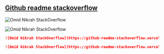 ## [Github readme stackoverflow](https://github.com/omidnikrah/github-readme-stackoverflow)

![Omid Nikrah StackOverflow](https://github-readme-stackoverflow.vercel.app/?userID=6558042&theme=dark)

![Omid Nikrah StackOverflow](https://github-readme-stackoverflow.vercel.app/?userID=6558042&layout=compact&theme=dark)

```md
![Omid Nikrah StackOverflow](https://github-readme-stackoverflow.vercel.app/?userID=6558042&theme=dark)

![Omid Nikrah StackOverflow](https://github-readme-stackoverflow.vercel.app/?userID=6558042&layout=compact&theme=dark)
```
